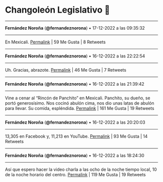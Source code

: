 # Changoleón Legislativo 🙈
*****
**Fernández Noroña** (**@fernandeznorona**) • 17-12-2022 a las 09:35:32
*****
En Mexicali.
[Permalink](https://twitter.com/fernandeznorona/status/1604168429253976064) | 59 Me Gusta | 8 Retweets
*****
**Fernández Noroña** (**@fernandeznorona**) • 16-12-2022 a las 22:22:54
*****
Uh. Gracias, abrazote.
[Permalink](https://twitter.com/fernandeznorona/status/1603999154862460928) | 46 Me Gusta | 7 Retweets
*****
**Fernández Noroña** (**@fernandeznorona**) • 16-12-2022 a las 21:39:42
*****
Vine a cenar al “Rincón de Panchito” en Mexicali. Panchito, su dueño, se portó generosísimo. Nos cocinó abulón cima, nos dio unas latas de abulón para llevar. Su comida, espléndida.
[Permalink](https://twitter.com/fernandeznorona/status/1603988285751283712) | 161 Me Gusta | 19 Retweets
*****
**Fernández Noroña** (**@fernandeznorona**) • 16-12-2022 a las 20:20:03
*****
13,305 en Facebook y, 11,213 en YouTube.
[Permalink](https://twitter.com/fernandeznorona/status/1603968239876206592) | 93 Me Gusta | 14 Retweets
*****
**Fernández Noroña** (**@fernandeznorona**) • 16-12-2022 a las 18:24:30
*****
Así que espero hacer la video charla a las ocho de la noche tiempo local, 10 de la noche horario del centro.
[Permalink](https://twitter.com/fernandeznorona/status/1603939161026826242) | 119 Me Gusta | 19 Retweets